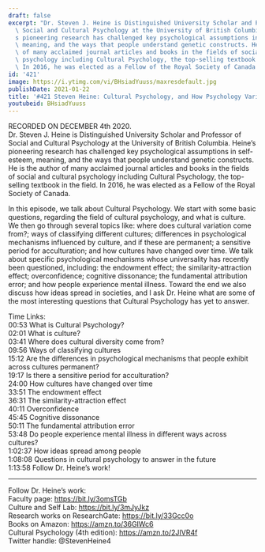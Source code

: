 ```yaml
---
draft: false
excerpt: "Dr. Steven J. Heine is Distinguished University Scholar and Professor of\
  \ Social and Cultural Psychology at the University of British Columbia. Heine\u2019\
  s pioneering research has challenged key psychological assumptions in self-esteem,\
  \ meaning, and the ways that people understand genetic constructs. He is the author\
  \ of many acclaimed journal articles and books in the fields of social and cultural\
  \ psychology including Cultural Psychology, the top-selling textbook in the field.\
  \ In 2016, he was elected as a Fellow of the Royal Society of Canada."
id: '421'
image: https://i.ytimg.com/vi/BHsiadYuuss/maxresdefault.jpg
publishDate: 2021-01-22
title: '#421 Steven Heine: Cultural Psychology, and How Psychology Varies Across Cultures'
youtubeid: BHsiadYuuss
---
```

<div class="timelinks">

RECORDED ON DECEMBER 4th 2020.  
Dr. Steven J. Heine is Distinguished University Scholar and Professor of Social and Cultural Psychology at the University of British Columbia. Heine’s pioneering research has challenged key psychological assumptions in self-esteem, meaning, and the ways that people understand genetic constructs. He is the author of many acclaimed journal articles and books in the fields of social and cultural psychology including Cultural Psychology, the top-selling textbook in the field. In 2016, he was elected as a Fellow of the Royal Society of Canada.

In this episode, we talk about Cultural Psychology. We start with some basic questions, regarding the field of cultural psychology, and what is culture. We then go through several topics like: where does cultural variation come from?; ways of classifying different cultures; differences in psychological mechanisms influenced by culture, and if these are permanent; a sensitive period for acculturation; and how cultures have changed over time. We talk about specific psychological mechanisms whose universality has recently been questioned, including: the endowment effect; the similarity-attraction effect; overconfidence; cognitive dissonance; the fundamental attribution error; and how people experience mental illness. Toward the end we also discuss how ideas spread in societies, and I ask Dr. Heine what are some of the most interesting questions that Cultural Psychology has yet to answer.

Time Links:  
<time>00:53</time> What is Cultural Psychology?  
<time>02:01</time> What is culture?  
<time>03:41</time> Where does cultural diversity come from?  
<time>09:56</time> Ways of classifying cultures  
<time>15:12</time> Are the differences in psychological mechanisms that people exhibit across cultures permanent?  
<time>19:17</time> Is there a sensitive period for acculturation?  
<time>24:00</time> How cultures have changed over time  
<time>33:51</time> The endowment effect  
<time>36:31</time> The similarity-attraction effect  
<time>40:11</time> Overconfidence  
<time>45:45</time> Cognitive dissonance  
<time>50:11</time> The fundamental attribution error  
<time>53:48</time> Do people experience mental illness in different ways across cultures?  
<time>1:02:37</time> How ideas spread among people  
<time>1:08:08</time> Questions in cultural psychology to answer in the future  
<time>1:13:58</time> Follow Dr. Heine’s work!

---

Follow Dr. Heine’s work:  
Faculty page: https://bit.ly/3omsTGb  
Culture and Self Lab: https://bit.ly/3mJyJkz  
Research works on ResearchGate: https://bit.ly/33Gcc0o  
Books on Amazon: https://amzn.to/36GIWc6  
Cultural Psychology (4th edition): https://amzn.to/2JIVR4f  
Twitter handle: @StevenHeine4
</div>

